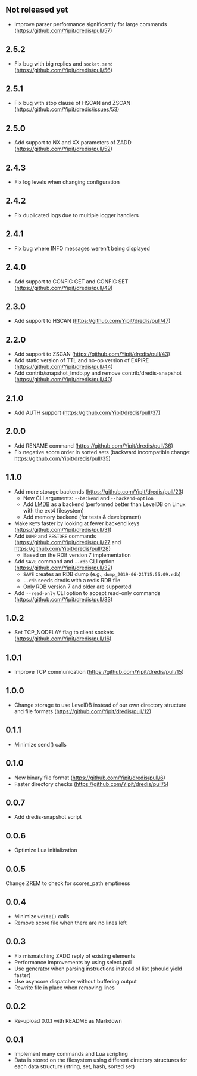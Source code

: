## Not released yet

* Improve parser performance significantly for large commands (https://github.com/Yipit/dredis/pull/57)

## 2.5.2

* Fix bug with big replies and `socket.send` (https://github.com/Yipit/dredis/pull/56)

## 2.5.1

* Fix bug with stop clause of HSCAN and ZSCAN (https://github.com/Yipit/dredis/issues/53)

## 2.5.0

* Add support to NX and XX parameters of ZADD (https://github.com/Yipit/dredis/pull/52)

## 2.4.3

* Fix log levels when changing configuration
 
## 2.4.2

* Fix duplicated logs due to multiple logger handlers

## 2.4.1

* Fix bug where INFO messages weren't being displayed

## 2.4.0

* Add support to CONFIG GET and CONFIG SET (https://github.com/Yipit/dredis/pull/49)

## 2.3.0

* Add support to HSCAN (https://github.com/Yipit/dredis/pull/47)

## 2.2.0

* Add support to ZSCAN (https://github.com/Yipit/dredis/pull/43)
* Add static version of TTL and no-op version of EXPIRE (https://github.com/Yipit/dredis/pull/44)
* Add contrib/snapshot_lmdb.py and remove contrib/dredis-snapshot (https://github.com/Yipit/dredis/pull/40)

## 2.1.0

* Add AUTH support (https://github.com/Yipit/dredis/pull/37)

## 2.0.0

* Add RENAME command (https://github.com/Yipit/dredis/pull/36)
* Fix negative score order in sorted sets (backward incompatible change: https://github.com/Yipit/dredis/pull/35)

## 1.1.0

* Add more storage backends (https://github.com/Yipit/dredis/pull/23)
  - New CLI arguments: `--backend` and `--backend-option`
  - Add [LMDB](http://www.lmdb.tech/doc/) as a backend (performed better than LevelDB on Linux with the ext4 filesystem)
  - Add memory backend (for tests & development)
* Make `KEYS` faster by looking at fewer backend keys (https://github.com/Yipit/dredis/pull/31)
* Add `DUMP` and `RESTORE` commands (https://github.com/Yipit/dredis/pull/27 and https://github.com/Yipit/dredis/pull/28)
  - Based on the RDB version 7 implementation
* Add `SAVE` command and `--rdb` CLI option (https://github.com/Yipit/dredis/pull/32)
  - `SAVE` creates an RDB dump (e.g., `dump_2019-06-21T15:55:09.rdb`)
  - `--rdb` seeds dredis with a redis RDB file
  - Only RDB version 7 and older are supported
* Add `--read-only` CLI option to accept read-only commands (https://github.com/Yipit/dredis/pull/33)

## 1.0.2

* Set TCP_NODELAY flag to client sockets (https://github.com/Yipit/dredis/pull/16)

## 1.0.1

* Improve TCP communication (https://github.com/Yipit/dredis/pull/15)

## 1.0.0

* Change storage to use LevelDB instead of our own directory structure and file formats (https://github.com/Yipit/dredis/pull/12)


## 0.1.1

* Minimize send() calls


## 0.1.0

* New binary file format (https://github.com/Yipit/dredis/pull/6)
* Faster directory checks (https://github.com/Yipit/dredis/pull/5)


## 0.0.7

* Add dredis-snapshot script

## 0.0.6

* Optimize Lua initialization


## 0.0.5

Change ZREM to check for scores_path emptiness


## 0.0.4

* Minimize `write()` calls
* Remove score file when there are no lines left


## 0.0.3

* Fix mismatching ZADD reply of existing elements
* Performance improvements by using select.poll
* Use generator when parsing instructions instead of list (should yield faster)
* Use asyncore.dispatcher without buffering output
* Rewrite file in place when removing lines


## 0.0.2

* Re-upload 0.0.1 with README as Markdown


## 0.0.1

* Implement many commands and Lua scripting
* Data is stored on the filesystem using different directory structures for each data structure (string, set, hash, sorted set)
